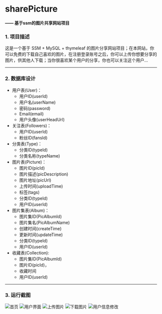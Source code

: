 # sharePicture
**—— 基于ssm的图片共享网站项目**

### 1. 项目描述
这是一个基于 SSM + MySQL + thymeleaf 的图片分享网站项目；在本网站，你可以免费的下载自己喜欢的图片，在注册登录账号之后，你可以上传你想要分享的图片，供其他人下载；当你很喜欢某个用户的分享，你也可以关注这个用户...

---------

### 2. 数据库设计
+ 用户表(User)：
  + 用户ID(userId)
  + 用户名(userName)
  + 密码(password)
  + Email(email)
  + 用户头像(userHeadUrl)
+ 关注表(Followers)：
  + 用户ID(userId)
  + 粉丝ID(fansId)
+ 分类表(Type)：
  + 分类ID(typeId)
  + 分类名称(typeName)
+ 图片表(Picture)：
  + 图片ID(picId)
  + 图片描述(picDescription)
  + 图片地址(picUrl)
  + 上传时间(uploadTime)
  + 标签(tags)
  + 分类ID(typeId)
  + 用户ID(userId)
+ 图片集表(Album)：
  + 图片集ID(PicAlbumId)
  + 图片集名(PicAlbumName)
  + 创建时间(createTime)
  + 更新时间(updateTime)
  + 分类ID(typeId)
  + 用户ID(userId)
+ 收藏表(Collection):
  + 图片集ID(PicAlbumId)
  + 图片ID(picId)，
  + 收藏时间
  + 用户ID(userId)

---------------

### 3. 运行截图
![首页](https://user-images.githubusercontent.com/22737534/65038592-dd1aae80-d982-11e9-8aab-03a66c1ba648.png "首页")
![用户界面](https://user-images.githubusercontent.com/22737534/65038703-1fdc8680-d983-11e9-9693-279282c224e6.png "用户界面")
![上传图片](https://user-images.githubusercontent.com/22737534/65038797-5dd9aa80-d983-11e9-9ee7-83cb884f27b8.png "上传图片")
![下载图片](https://user-images.githubusercontent.com/22737534/65038806-6205c800-d983-11e9-9376-e9f3575cf11e.png "下载图片")
![用户信息修改](https://user-images.githubusercontent.com/22737534/65038835-6cc05d00-d983-11e9-9523-88dc63f0dd8f.png "用户信息修改")
